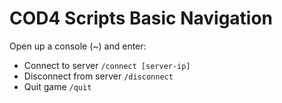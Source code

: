 # COD4 Scripts Basic Navigation

Open up a console (~) and enter:

* Connect to server ```/connect [server-ip]```
* Disconnect from server ```/disconnect```
* Quit game ```/quit```
